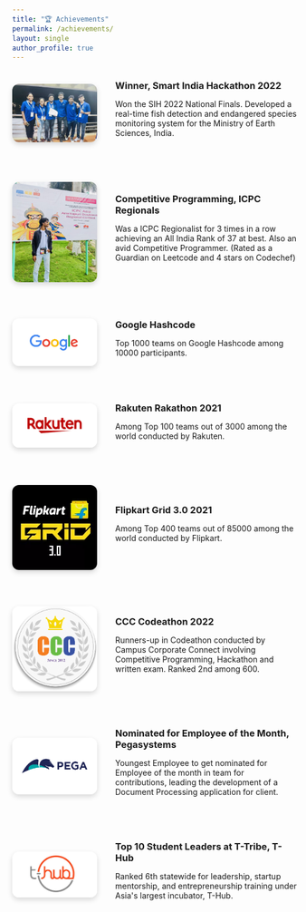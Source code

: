 ```yaml
---
title: "🏆 Achievements"
permalink: /achievements/
layout: single
author_profile: true
---
```


<style>
  .achievement-entry {
    display: flex;
    flex-direction: row;
    align-items: center;
    margin: 2rem 0;
    gap: 2rem;
    border-bottom: 1px solid var(--global-border-color);
    padding-bottom: 2rem;
  }

  .achievement-entry img {
    width: 150px;
    height: auto;
    border-radius: 12px;
    box-shadow: 0 4px 10px rgba(0,0,0,0.15);
  }

  .achievement-entry .description {
    flex: 1;
  }


  .achievement-entry h3 {
    margin: 0 0 0.5rem;
  }
</style>

<div class="achievement-entry">
  <img src="/images/sih.png" alt="Smart India Hackathon">
  <div class="description">
    <h3>Winner, Smart India Hackathon 2022</h3>
    <p>Won the SIH 2022 National Finals. Developed a real-time fish detection and endangered species monitoring system for the Ministry of Earth Sciences, India.</p>
  </div>
</div>

<div class="achievement-entry">
  <img src="/images/icpc.png" alt="icpc">
  <div class="description">
    <h3>Competitive Programming, ICPC Regionals</h3>
    <p>Was a ICPC Regionalist for 3 times in a row achieving an All India Rank of 37 at best. Also an avid Competitive Programmer. (Rated as a Guardian on Leetcode and 4 stars on Codechef) </p>
  </div>
</div>

<div class="achievement-entry">
  <img src="/images/haschcode.png" alt="hashcode">
  <div class="description">
    <h3>Google Hashcode</h3>
    <p>Top 1000 teams on Google Hashcode among 10000 participants.</p>
  </div>
</div>

<div class="achievement-entry">
  <img src="/images/rakuten.png" alt="rakuten">
  <div class="description">
    <h3>Rakuten Rakathon 2021</h3>
    <p>Among Top 100 teams out of 3000 among the world conducted by Rakuten.</p>
  </div>
</div>

<div class="achievement-entry">
  <img src="/images/flipkartgrid.png" alt="flipkartgrid">
  <div class="description">
    <h3>Flipkart Grid 3.0 2021</h3>
    <p>Among Top 400 teams out of 85000 among the world conducted by Flipkart.</p>
  </div>
</div>

<div class="achievement-entry">
  <img src="/images/ccc.png" alt="ccc">
  <div class="description">
    <h3>CCC Codeathon 2022</h3>
    <p>Runners-up in Codeathon conducted by Campus Corporate Connect involving Competitive Programming, Hackathon and written exam. Ranked 2nd among 600.</p>
  </div>
</div>

<div class="achievement-entry">
  <img src="/images/pega.png" alt="pega">
  <div class="description">
    <h3>Nominated for Employee of the Month, Pegasystems</h3>
    <p>Youngest Employee to get nominated for Employee of the month in team for contributions, leading the development of a Document Processing application for client.</p>
  </div>
</div>

<div class="achievement-entry">
  <img src="/images/ttribe.png" alt="T-Tribe">
  <div class="description">
    <h3>Top 10 Student Leaders at T-Tribe, T-Hub</h3>
    <p>Ranked 6th statewide for leadership, startup mentorship, and entrepreneurship training under Asia's largest incubator, T-Hub.</p>
  </div>
</div>
